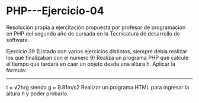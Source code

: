 # PHP---Ejercicio-04
Resolución propia a ejercitación propuesta por profesor de programación en PHP del segundo año de cursada en la Tecnicatura de desarrollo de software.

Ejercicio 39 (Listado con varios ejercicios distintos, siempre debia realizar los que finalizaban con el numero 9)
Realiza un programa PHP que calcule el tiempo que tardará en caer un objeto desde
una altura h. Aplicar la fórmula:
___
t = √2h/g
siendo g = 9.81m/s2
Realizar un programa HTML para ingresar la altura h y poder probarlo.
